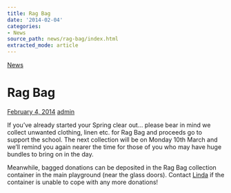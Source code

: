 ```yaml
---
title: Rag Bag
date: '2014-02-04'
categories:
- News
source_path: news/rag-bag/index.html
extracted_mode: article
---
```

[News](/news/)

# Rag Bag

[February 4, 2014](/news/rag-bag/) [admin](author/admin/)

If you’ve already started your Spring clear out… please bear in mind we collect unwanted clothing, linen etc. for Rag Bag and proceeds go to support the school. The next collection will be on Monday 10th March and we’ll remind you again nearer the time for those of you who may have huge bundles to bring on in the day.

Meanwhile, bagged donations can be deposited in the Rag Bag collection container in the main playground (near the glass doors). Contact [Linda](mailto:lindamccormick1@googlemail.com) if the container is unable to cope with any more donations!
